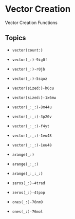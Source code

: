 # Vector Creation

Vector Creation Functions

## Topics

- ``vector(count:)``
- ``vector(_:)-9ig0f``
- ``vector(_:)-r0jb``
- ``vector(_:)-5sqoz``
- ``vector(sized:)-h6cu``
- ``vector(sized:)-1x6mw``
- ``vector(_:_:)-8m44u``
- ``vector(_:_:)-3p20v``
- ``vector(_:_:)-f4yt``
- ``vector(_:_:)-1eu48``
- ``vector(_:_:)-1eu48``

- ``arange(_:)``
- ``arange(_:_:)``
- ``arange(_:_:_:)``

- ``zeros(_:)-4trad``
- ``zeros(_:)-4tpop``
- ``ones(_:)-76nm9``
- ``ones(_:)-76mol``
